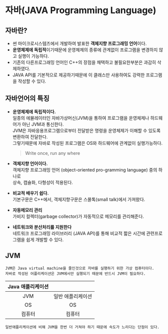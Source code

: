 # 자바(JAVA Programming Language)

## 자바란?
- 썬 마이크로시스템즈에서 개발하여 발표한 **객체지향 프로그래밍 언어**이다.
- **운영체제에 독립적**이기때문에 운영체제의 종류에 관계없이 프로그램을 변경하지 않고 실행이 가능하다.
- 기존의 다른프로그래밍 언어인 C++의 장점을 채택하고 불필요한부분은 과감히 삭제하였다.
- JAVA API를 기본적으로 제공하기때문에 이 클래스만 사용하여도 강력한 프로그램을 작성할 수 있다.

## 자바언어의 특징
- **운영체제에 독립적이다.**  
    일종의 에뮬레이터인 자바가상머신(JVM)을 통하여 프로그램을 운영체제나 하드웨어가 아닌 JVM과 통신한다.  
    JVM은 자바응용프로그램으로부터 전달받은 명령을 운영체제가 이해할 수 있도록 변환하여 전달한다.  
    그렇기때문에 자바로 작성된 프로그램은 OS와 하드웨어에 관계없이 실행가능하다.  
    >Write once, run any where
  
- **객체지향 언어이다.**  
    객체지향 프로그래밍 언어 (object-oriented pro-gramming language) 중의 하나로  
    상속, 캡슐화, 다형성이 적용된다.  

- **비교적 배우기 쉽다.**  
    기본구문은 C++에서, 객체지향구문은 스몰톡(small talk)에서 가져왔다.  
  
- **자동메모리 관리**  
    가비지 컬렉터(garbage collector)가 자동적으로 메모리를 관리해준다.  

- **네트워크와 분산처리를 지원한다**  
    네트워크 프로그래밍 라이브러리 (JAVA API)를 통해 비교적 짧은 시간에 관련프로그램을 쉽게 개발할 수 있다.

## JVM
    JVM은 Java virtual machine을 줄인것으로 자바를 실행하기 위한 가상 컴퓨터이다.  
    자바로 작성된 어플리케이션은 JVM에서만 실행되기 때문에 반드시 JVM이 필요하다.
| Java 애플리케이션 |                   |
|:-----------------:|:-----------------:|
|        JVM        | 일반 애플리케이션 |
|         OS        |         OS        |
|       컴퓨터      |       컴퓨터      |
    일반애플리케이션에 비해 JVM을 한번 더 거쳐야 하기 때문에 속도가 느리다는 단점이 있다.  
    
    
